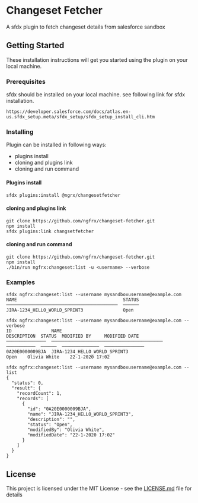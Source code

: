 # Changeset Fetcher

A sfdx plugin to fetch changeset details from salesforce sandbox

## Getting Started

These installation instructions will get you started using the plugin on your local machine.

### Prerequisites

sfdx should be installed on your local machine. see following link for sfdx installation.
```
https://developer.salesforce.com/docs/atlas.en-us.sfdx_setup.meta/sfdx_setup/sfdx_setup_install_cli.htm
```

### Installing

Plugin can be installed in following ways: 
* plugins install
* cloning and plugins link
* cloning and run command

#### Plugins install

```
sfdx plugins:install @ngrx/changesetfetcher
```

#### cloning and plugins link
```
git clone https://github.com/ngfrx/changeset-fetcher.git
npm install
sfdx plugins:link changsetfetcher
```

#### cloning and run command
```
git clone https://github.com/ngfrx/changeset-fetcher.git
npm install
./bin/run ngfrx:changeset:list -u <username> --verbose
```

### Examples
```
sfdx ngfrx:changeset:list --username mysandboxusername@example.com
NAME                                        STATUS
──────────────────────────────────────────  ──────
JIRA-1234_HELLO_WORLD_SPRINT3               Open
```
```
sfdx ngfrx:changeset:list --username mysandboxusername@example.com --verbose
ID               NAME                                        DESCRIPTION  STATUS  MODIFIED BY     MODIFIED DATE
───────────────  ──────────────────────────────────────────  ───────────  ──────  ──────────────  ───────────────
0A20E0000009BJA  JIRA-1234_HELLO_WORLD_SPRINT3                            Open    Olivia White    22-1-2020 17:02
```

```
sfdx ngfrx:changeset:list --username mysandboxusername@example.com --list
{
  "status": 0,
  "result": {
    "recordCount": 1,
    "records": [
      {
        "id": "0A20E0000009BJA",
        "name": "JIRA-1234_HELLO_WORLD_SPRINT3",
        "description": "",
        "status": "Open",
        "modifiedBy": "Olivia White",
        "modifiedDate": "22-1-2020 17:02"
      }
    ]
  }
}
```






## License

This project is licensed under the MIT License - see the [LICENSE.md](LICENSE.md) file for details
